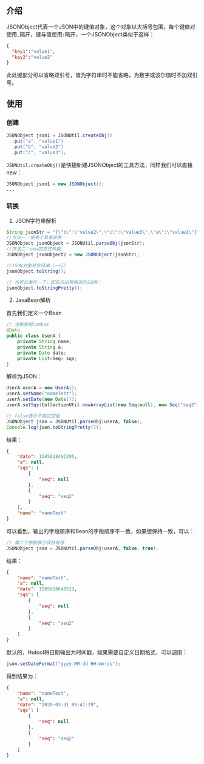 ## 介绍
JSONObject代表一个JSON中的键值对象，这个对象以大括号包围，每个键值对使用`,`隔开，键与值使用`:`隔开，一个JSONObject类似于这样：
```json
{
  "key1":"value1",
  "key2":"value2"
}
```

此处键部分可以省略双引号，值为字符串时不能省略，为数字或波尔值时不加双引号。

## 使用

### 创建
```java
JSONObject json1 = JSONUtil.createObj()
  .put("a", "value1")
  .put("b", "value2")
  .put("c", "value3");
```

`JSONUtil.createObj()`是快捷新建JSONObject的工具方法，同样我们可以直接new：

```java
JSONObject json1 = new JSONObject();
...
```

### 转换

1. JSON字符串解析
```java
String jsonStr = "{\"b\":\"value2\",\"c\":\"value3\",\"a\":\"value1\"}";
//方法一：使用工具类转换
JSONObject jsonObject = JSONUtil.parseObj(jsonStr);
//方法二：new的方式转换
JSONObject jsonObject2 = new JSONObject(jsonStr);

//JSON对象转字符串（一行）
jsonObject.toString();

// 也可以美化一下，即显示出带缩进的JSON：
jsonObject.toStringPretty();
```

2. JavaBean解析

首先我们定义一个Bean
```java
// 注解使用Lombok
@Data
public class UserA {
	private String name;
	private String a;
	private Date date;
	private List<Seq> sqs;
}
```

解析为JSON：
```java
UserA userA = new UserA();
userA.setName("nameTest");
userA.setDate(new Date());
userA.setSqs(CollectionUtil.newArrayList(new Seq(null), new Seq("seq2")));

// false表示不跳过空值
JSONObject json = JSONUtil.parseObj(userA, false);
Console.log(json.toStringPretty());
```

结果：

```json
{
    "date": 1585618492295,
    "a": null,
    "sqs": [
        {
            "seq": null
        },
        {
            "seq": "seq2"
        }
    ],
    "name": "nameTest"
}
```

可以看到，输出的字段顺序和Bean的字段顺序不一致，如果想保持一致，可以：

```java
// 第二个参数表示保持有序
JSONObject json = JSONUtil.parseObj(userA, false, true);
```

结果：

```json
{
    "name": "nameTest",
    "a": null,
    "date": 1585618648523,
    "sqs": [
        {
            "seq": null
        },
        {
            "seq": "seq2"
        }
    ]
}
```

默认的，Hutool将日期输出为时间戳，如果需要自定义日期格式，可以调用：

```java
json.setDateFormat("yyyy-MM-dd HH:mm:ss");
```

得到结果为：

```json
{
    "name": "nameTest",
    "a": null,
    "date": "2020-03-31 09:41:29",
    "sqs": [
        {
            "seq": null
        },
        {
            "seq": "seq2"
        }
    ]
}
```